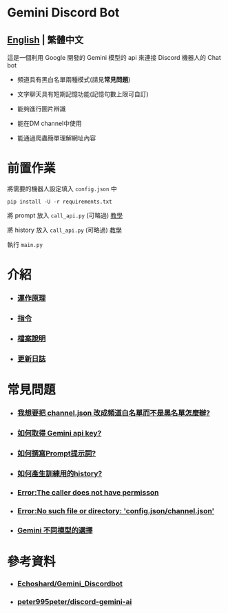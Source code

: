 # Gemini Discord Bot

## [English](README_EN.md) | 繁體中文 

這是一個利用 Google 開發的 Gemini 模型的 api 來連接 Discord 機器人的 Chat bot

* 頻道具有黑白名單兩種模式(請見**常見問題**)

* 文字聊天具有短期記憶功能(記憶句數上限可自訂)

* 能夠進行圖片辨識

* 能在DM channel中使用

* 能通過爬蟲簡單理解網址內容

# 前置作業
將需要的機器人設定填入 `config.json` 中
```
pip install -U -r requirements.txt
```
將 prompt 放入 `call_api.py` (可略過) [教學](docs/zh/q7.md)

將 history 放入 `call_api.py` (可略過) [教學](docs/zh/q3.md)

執行 `main.py`

# 介紹
- ### [運作原理](docs/zh/principles.md)

- ### [指令](docs/zh/commands.md)

- ### [檔案說明](docs/zh/files.md)

- ### [更新日誌](docs/zh/log.md)

# 常見問題
- ### [我想要把 channel.json 改成頻道白名單而不是黑名單怎麼辦?](docs/zh/q1.md)

- ### [如何取得 Gemini api key?](docs/zh/q2.md)

- ### [如何撰寫Prompt提示詞?](docs/zh/q7.md)

- ### [如何產生訓練用的history?](docs/zh/q3.md)

- ### [Error:The caller does not have permisson](docs/zh/q4.md)

- ### [Error:No such file or directory: 'config.json/channel.json'](docs/zh/q5.md)

- ### [Gemini 不同模型的選擇](docs/zh/q6.md)


# 參考資料
- ### [Echoshard/Gemini_Discordbot](https://github.com/Echoshard/Gemini_Discordbot)

- ### [peter995peter/discord-gemini-ai](https://github.com/peter995peter/discord-gemini-ai)